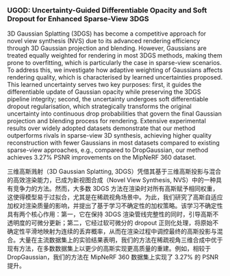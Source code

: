### UGOD: Uncertainty-Guided Differentiable Opacity and Soft Dropout for Enhanced Sparse-View 3DGS

3D Gaussian Splatting (3DGS) has become a competitive approach for novel view synthesis (NVS) due to its advanced rendering efficiency through 3D Gaussian projection and blending. However, Gaussians are treated equally weighted for rendering in most 3DGS methods, making them prone to overfitting, which is particularly the case in sparse-view scenarios. To address this, we investigate how adaptive weighting of Gaussians affects rendering quality, which is characterised by learned uncertainties proposed. This learned uncertainty serves two key purposes: first, it guides the differentiable update of Gaussian opacity while preserving the 3DGS pipeline integrity; second, the uncertainty undergoes soft differentiable dropout regularisation, which strategically transforms the original uncertainty into continuous drop probabilities that govern the final Gaussian projection and blending process for rendering. Extensive experimental results over widely adopted datasets demonstrate that our method outperforms rivals in sparse-view 3D synthesis, achieving higher quality reconstruction with fewer Gaussians in most datasets compared to existing sparse-view approaches, e.g., compared to DropGaussian, our method achieves 3.27% PSNR improvements on the MipNeRF 360 dataset.

三维高斯溅射（3D Gaussian Splatting, 3DGS）凭借其基于三维高斯投影与混合的高效渲染能力，已成为新视图合成（Novel View Synthesis, NVS）中的一种具有竞争力的方法。然而，大多数 3DGS 方法在渲染时对所有高斯赋予相同权重，这使得模型易于过拟合，尤其是在稀疏视角场景中。为此，我们研究了高斯自适应加权对渲染质量的影响，并提出了基于学习不确定性的加权策略。该学习不确定性具有两个核心作用：第一，它在保持 3DGS 渲染管线完整性的同时，引导高斯不透明度的可微分更新；第二，它经过软可微分的 dropout 正则化处理，将原始不确定性平滑地映射为连续的丢弃概率，从而在渲染过程中调控最终的高斯投影与混合。大量在主流数据集上的实验结果表明，我们的方法在稀疏视角三维合成中优于现有方法，在多数数据集上以更少的高斯实现更高质量的重建。例如，相较于 DropGaussian，我们的方法在 MipNeRF 360 数据集上实现了 3.27% 的 PSNR 提升。
